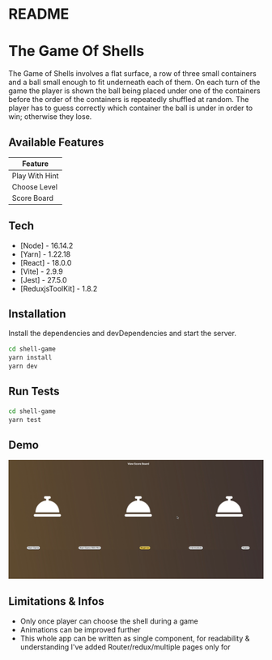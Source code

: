 # README

# The Game Of Shells

The Game of Shells involves a flat surface, a row of three small containers and a ball small enough to fit underneath each of them.
On each turn of the game the player is shown the ball being placed under one of the containers before the order of the containers is repeatedly shuffled at random.
The player has to guess correctly which container the ball is under in order to win; otherwise they lose.
 
## Available Features

| Feature        |
|----------------|
| Play With Hint |
| Choose Level   |
| Score Board    |

## Tech

- [Node] - 16.14.2
- [Yarn] - 1.22.18
- [React] - 18.0.0
- [Vite] - 2.9.9
- [Jest] - 27.5.0
- [ReduxjsToolKit] - 1.8.2

## Installation

Install the dependencies and devDependencies and start the server.

```sh
cd shell-game
yarn install
yarn dev
```


## Run Tests
```sh
cd shell-game
yarn test
```

## Demo

[![Watch the video](./DemoVideo/Demo.png)](./DemoVideo/DemoVideo.mp4)



## Limitations & Infos

- Only once player can choose the shell during a game
- Animations can be improved further
- This whole app can be written as single component, for readability & understanding
  I've added Router/redux/multiple pages only for 
